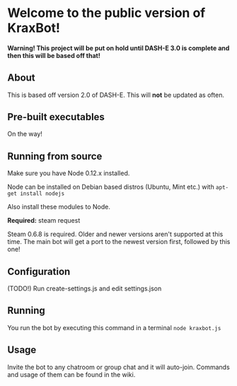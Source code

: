 Welcome to the public version of KraxBot!
==============

#### Warning! This project will be put on hold until DASH-E 3.0 is complete and then this will be based off that!

About
--------------
This is based off version 2.0 of DASH-E.
This will **not** be updated as often.

Pre-built executables
--------------
On the way!

Running from source
--------------
Make sure you have Node 0.12.x installed.

Node can be installed on Debian based distros (Ubuntu, Mint etc.) with `apt-get install nodejs`

Also install these modules to Node.

**Required:**
steam request

Steam 0.6.8 is required.
Older and newer versions aren't supported at this time.
The main bot will get a port to the newest version first, followed by this one!

Configuration
--------------
(TODO!)
Run create-settings.js and edit settings.json

Running
--------------
You run the bot by executing this command in a terminal `node kraxbot.js`

Usage
--------------
Invite the bot to any chatroom or group chat and it will auto-join.
Commands and usage of them can be found in the wiki.
